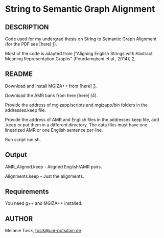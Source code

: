 String to Semantic Graph Alignment
==================================

DESCRIPTION
-----------

Code used for my undergrad thesis on String to Semantic Graph Alignment (for the PDF see [here] [1]).

Most of the code is adapted from ["Aligning English Strings with Abstract Meaning Representation Graphs" (Pourdamghani et al., 2014)] [2].

[1]: http://www.melanietosik.com/files/thesis.pdf
[2]: http://www.isi.edu/~damghani/

README
-------------

Download and install MGIZA++ from [here] [3].

[3]: http://www.kyloo.net/software/doku.php/mgiza:overview

Download the AMR bank from here [here] [4].

[3]: https://catalog.ldc.upenn.edu/LDC2014T12

Provide the address of mgizapp/scripts and mgizapp/bin folders in the addresses.keep file.

Provide the address of AMR and English files in the addresses.keep file, add .keep or put them in a different directory.
The data files must have one linearized AMR or one English sentence per line.

Run script run.sh.

Output
------

AMR_Aligned.keep - Aligned English/AMR pairs.

Alignments.keep - Just the alignments.

Requirements
------------

You need g++ and MGIZA++ installed.

AUTHOR
------
Melanie Tosik, tosik@uni-potsdam.de

